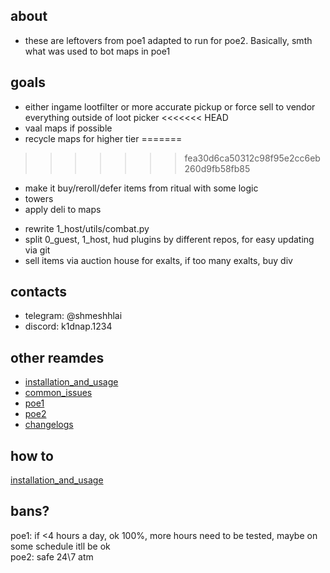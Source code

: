 ## about
- these are leftovers from poe1 adapted to run for poe2. Basically, smth what was used to bot maps in poe1

## goals
<!-- - mapdeivce2 rewrite dragtomapobject -->
- either ingame lootfilter or more accurate pickup or force sell to vendor everything outside of loot picker 
<<<<<<< HEAD
- vaal maps if possible
- recycle maps for higher tier
=======
>>>>>>> fea30d6ca50312c98f95e2cc6eb260d9fb58fb85
- make it buy/reroll/defer items from ritual with some logic
- towers
- apply deli to maps
<!-- - migrate and adapt QuestArea cpass from 1_host/quest.py for poe2 mapper -->
<!-- - migrate and adapt Mapper class from 1_host/maps.py for poe2 mapper -->
- rewrite 1_host/utils/combat.py
- split 0_guest, 1_host, hud plugins by different repos, for easy updating via git
- sell items via auction house for exalts, if too many exalts, buy div


## contacts
- telegram: @shmeshhlai
- discord: k1dnap.1234

## other reamdes
- [installation_and_usage](readmes/installation_and_usage.md)
- [common_issues](readmes/common_issues.md.md)
- [poe1](readmes/poe1.md) 
- [poe2](readmes/poe2.md)
- [changelogs](readmes/changelogs.md)

## how to
[installation_and_usage](readmes/installation_and_usage.md)
## bans?
poe1: if <4 hours a day, ok 100%, more hours need to be tested, maybe on some schedule itll be ok\
poe2: safe 24\7 atm
